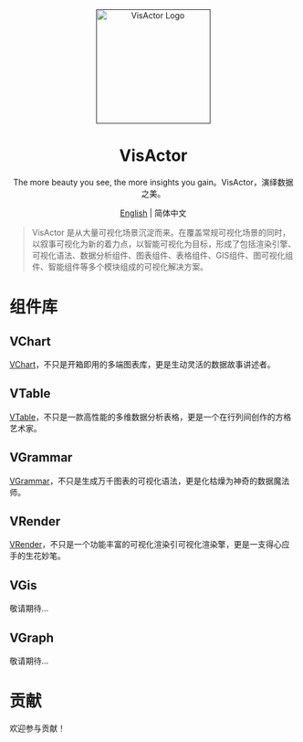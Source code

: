<div align="center">
  <a href="" target="_blank">
    <img alt="VisActor Logo" width="200" src=""/>
  </a>
</div>

<div align="center">
  <h1>VisActor</h1>
</div>

<div align="center">

The more beauty you see, the more insights you gain。VisActor，演绎数据之美。




</div>

<div align="center">

[English](./README.md) | 简体中文

</div>

> VisActor 是从大量可视化场景沉淀而来。在覆盖常规可视化场景的同时，以叙事可视化为新的着力点，以智能可视化为目标，形成了包括渲染引擎、可视化语法、数据分析组件、图表组件、表格组件、GIS组件、图可视化组件、智能组件等多个模块组成的可视化解决方案。

# 组件库

## VChart
[VChart]()，不只是开箱即用的多端图表库，更是生动灵活的数据故事讲述者。
## VTable
[VTable]()，不只是一款高性能的多维数据分析表格，更是一个在行列间创作的方格艺术家。

## VGrammar
[VGrammar]()，不只是生成万千图表的可视化语法，更是化枯燥为神奇的数据魔法师。

## VRender
[VRender]()，不只是一个功能丰富的可视化渲染引可视化渲染擎，更是一支得心应手的生花妙笔。


## VGis
敬请期待...

## VGraph
敬请期待...



# 贡献
欢迎参与贡献！
